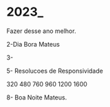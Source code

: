 # 2023_
Fazer desse ano melhor.

2-Dia
Bora Mateus

3-

5- Resolucoes de Responsividade

320
480
760
960
1200
1600


8- Boa Noite Mateus.
